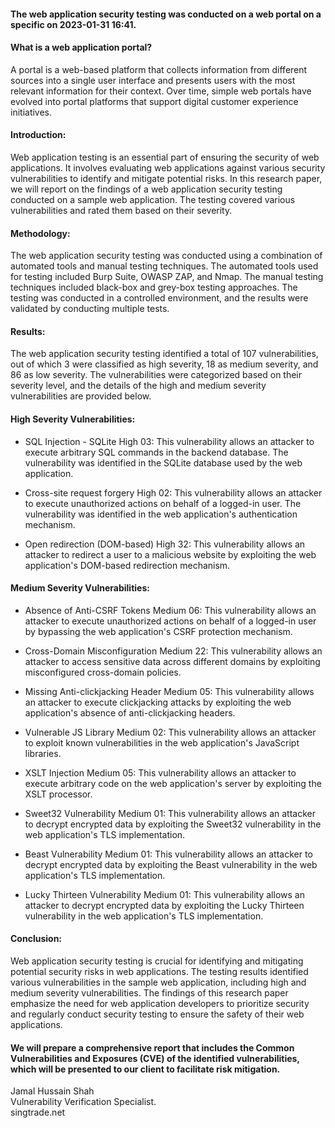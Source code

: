 #### The web application security testing was conducted on a web portal on a specific on 	2023-01-31 16:41.

#### What is a web application portal?

A portal is a web-based platform that collects information from different sources into a single user interface and presents users with the most relevant information for their context. Over time, simple web portals have evolved into portal platforms that support digital customer experience initiatives.


####  Introduction:

Web application testing is an essential part of ensuring the security of web applications. It involves evaluating web applications against various security vulnerabilities to identify and mitigate potential risks. In this research paper, we will report on the findings of a web application security testing conducted on a sample web application. The testing covered various vulnerabilities and rated them based on their severity.

#### Methodology:

The web application security testing was conducted using a combination of automated tools and manual testing techniques. The automated tools used for testing included Burp Suite, OWASP ZAP, and Nmap. The manual testing techniques included black-box and grey-box testing approaches. The testing was conducted in a controlled environment, and the results were validated by conducting multiple tests.

#### Results:

The web application security testing identified a total of 107 vulnerabilities, out of which 3 were classified as high severity, 18 as medium severity, and 86 as low severity. The vulnerabilities were categorized based on their severity level, and the details of the high and medium severity vulnerabilities are provided below.

#### High Severity Vulnerabilities:

* SQL Injection - SQLite High 03: This vulnerability allows an attacker to execute arbitrary SQL commands in the backend database. The vulnerability was identified in the SQLite database used by the web application.

* Cross-site request forgery High 02: This vulnerability allows an attacker to execute unauthorized actions on behalf of a logged-in user. The vulnerability was identified in the web application's authentication mechanism.

* Open redirection (DOM-based) High 32: This vulnerability allows an attacker to redirect a user to a malicious website by exploiting the web application's DOM-based redirection mechanism.

#### Medium Severity Vulnerabilities:

* Absence of Anti-CSRF Tokens Medium 06: This vulnerability allows an attacker to execute unauthorized actions on behalf of a logged-in user by bypassing the web application's CSRF protection mechanism.

* Cross-Domain Misconfiguration Medium 22: This vulnerability allows an attacker to access sensitive data across different domains by exploiting misconfigured cross-domain policies.

* Missing Anti-clickjacking Header Medium 05: This vulnerability allows an attacker to execute clickjacking attacks by exploiting the web application's absence of anti-clickjacking headers.

* Vulnerable JS Library Medium 02: This vulnerability allows an attacker to exploit known vulnerabilities in the web application's JavaScript libraries.

* XSLT Injection Medium 05: This vulnerability allows an attacker to execute arbitrary code on the web application's server by exploiting the XSLT processor.

* Sweet32 Vulnerability Medium 01: This vulnerability allows an attacker to decrypt encrypted data by exploiting the Sweet32 vulnerability in the web application's TLS implementation.

* Beast Vulnerability Medium 01: This vulnerability allows an attacker to decrypt encrypted data by exploiting the Beast vulnerability in the web application's TLS implementation.

* Lucky Thirteen Vulnerability Medium 01: This vulnerability allows an attacker to decrypt encrypted data by exploiting the Lucky Thirteen vulnerability in the web application's TLS implementation.

#### Conclusion:

Web application security testing is crucial for identifying and mitigating potential security risks in web applications. The testing results identified various vulnerabilities in the sample web application, including high and medium severity vulnerabilities. The findings of this research paper emphasize the need for web application developers to prioritize security and regularly conduct security testing to ensure the safety of their web applications.

#### We will prepare a comprehensive report that includes the Common Vulnerabilities and Exposures (CVE) of the identified vulnerabilities, which will be presented to our client to facilitate risk mitigation.

Jamal Hussain Shah  
Vulnerability Verification Specialist.  
singtrade.net
